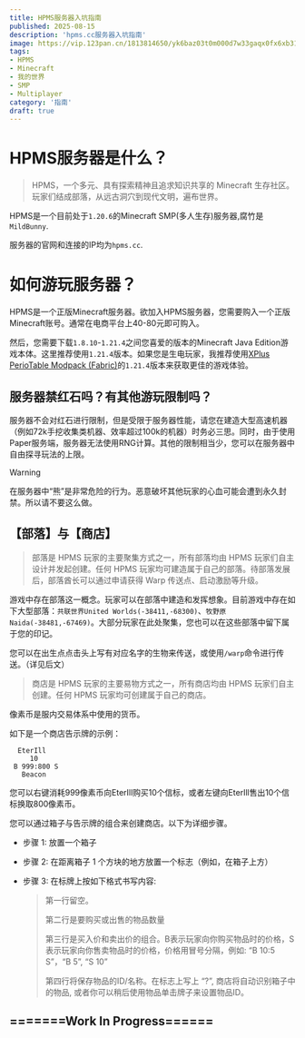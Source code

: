 ```yaml
---
title: HPMS服务器入坑指南
published: 2025-08-15
description: 'hpms.cc服务器入坑指南'
image: https://vip.123pan.cn/1813814650/yk6baz03t0m000d7w33gaqx0fx6xb317DIYPDwYPAdQyDcxPDIUxDO==.gif
tags: 
- HPMS
- Minecraft
- 我的世界
- SMP
- Multiplayer
category: '指南'
draft: true 
---
```


# HPMS服务器是什么？

> HPMS，一个多元、具有探索精神且追求知识共享的 Minecraft 生存社区。玩家们结成部落，从远古洞穴到现代文明，遍布世界。

HPMS是一个目前处于`1.20.6`的Minecraft SMP(多人生存)服务器,腐竹是`MildBunny`.

服务器的官网和连接的IP均为`hpms.cc`.     

# 如何游玩服务器？

HPMS是一个正版Minecraft服务器。欲加入HPMS服务器，您需要购入一个正版Minecraft账号。通常在电商平台上40-80元即可购入。

然后，您需要下载`1.8.10`-`1.21.4`之间您喜爱的版本的Minecraft Java Edition游戏本体。这里推荐使用`1.21.4`版本。如果您是生电玩家，我推荐使用[XPlus PerioTable Modpack (Fabric)](https://modrinth.com/modpack/xplus-2.0-modpack-global)的`1.21.4`版本来获取更佳的游戏体验。

## 服务器禁红石吗？有其他游玩限制吗？

服务器不会对红石进行限制，但是受限于服务器性能，请您在建造大型高速机器（例如72k手挖收集类机器、效率超过100k的机器）时务必三思。同时，由于使用Paper服务端，服务器无法使用RNG计算。其他的限制相当少，您可以在服务器中自由探寻玩法的上限。

>[!WARNING]
> 在服务器中“熊”是非常危险的行为。恶意破坏其他玩家的心血可能会遭到永久封禁。所以请不要这么做。

## 【部落】与【商店】

> 部落是 HPMS 玩家的主要聚集方式之一，所有部落均由 HPMS 玩家们自主设计并发起创建。任何 HPMS 玩家均可建造属于自己的部落。待部落发展后，部落酋长可以通过申请获得 Warp 传送点、启动激励等升级。

游戏中存在部落这一概念。玩家可以在部落中建造和发挥想象。目前游戏中存在如下大型部落：`共联世界United Worlds(-38411,-68300)`、`牧野原Naida(-38481,-67469)`。大部分玩家在此处聚集，您也可以在这些部落中留下属于您的印记。

您可以在出生点点击头上写有对应名字的生物来传送，或使用`/warp`命令进行传送。（详见后文）

> 商店是 HPMS 玩家的主要易物方式之一，所有商店均由 HPMS 玩家们自主创建。任何 HPMS 玩家均可创建属于自己的商店。

像素币是服内交易体系中使用的货币。

如下是一个商店告示牌的示例：
```
  EterIll
     10
 B 999:800 S
   Beacon
```
您可以右键消耗999像素币向EterIll购买10个信标，或者左键向EterIll售出10个信标换取800像素币。

您可以通过箱子与告示牌的组合来创建商店。以下为详细步骤。

- 步骤 1: 放置一个箱子

- 步骤 2: 在距离箱子 1 个方块的地方放置一个标志（例如，在箱子上方）

- 步骤 3: 在标牌上按如下格式书写内容:
    > 第一行留空。
    > 
    > 第二行是要购买或出售的物品数量
    > 
    > 第三行是买入价和卖出价的组合。B表示玩家向你购买物品时的价格，S表示玩家向你售卖物品时的价格，价格用冒号分隔，例如: “B 10:5 S”，“B 5”, “S 10”
    > 
    > 第四行将保存物品的ID/名称。在标志上写上 “?”, 商店将自动识别箱子中的物品, 或者你可以稍后使用物品单击牌子来设置物品ID。

## =======Work In Progress======